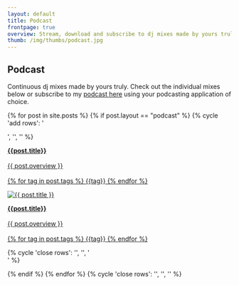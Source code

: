 ```yaml
---
layout: default
title: Podcast
frontpage: true
overview: Stream, download and subscribe to dj mixes made by yours truly.
thumb: /img/thumbs/podcast.jpg
---
```


<div class="hero-unit">

<h2>Podcast</h2>

<p>
    Continuous dj mixes made by yours truly. Check out the individual mixes below or subscribe to my <a href="http://feeds.feedburner.com/kallibreakbeat/podcast">podcast here</a> using your podcasting application of choice.
</p>
        

</div>


{% for post in site.posts %}
{% if post.layout == "podcast" %}
{% cycle 'add rows': '<div class="row-fluid">', '', '' %}
    <div class="span4 project">
        <a href="{{ post.url }}" title="{{ post.title }}">
        <div class="info">
            <p><b>{{post.title}}</b><br><br>
            {{ post.overview }}<br><br>
                {% for tag in post.tags %}
                <span class="badge">{{tag}}</span> 
                {% endfor %}
            </p> 
        </div>
        <img src="{{ post.thumb }}" alt="{{ post.title }}" class="img-circle thumb">
        </a>
        <div class="mobile-info well well-small hidden-desktop">
            <a href="{{ post.url }}" title="{{ post.title }}">
            <p><b>{{post.title}}</b><br><br>
            {{ post.overview }}<br><br>
                {% for tag in post.tags %}
                <span class="badge">{{tag}}</span> 
                {% endfor %}
            </p> 
            </a>
        </div>
    </div>
{% cycle 'close rows': '', '', '</div>' %}

{% endif %}
{% endfor %}
{% cycle 'close rows': '', '</div>', '</div>' %}
